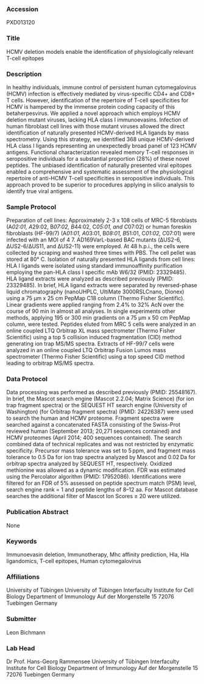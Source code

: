 ### Accession
PXD013120

### Title
HCMV deletion models enable the identification of physiologically relevant T-cell epitopes

### Description
In healthy individuals, immune control of persistent human cytomegalovirus (HCMV) infection is effectively mediated by virus-specific CD4+ and CD8+ T cells. However, identification of the repertoire of T-cell specificities for HCMV is hampered by the immense protein coding capacity of this betaherpesvirus. We applied a novel approach which employs HCMV deletion mutant viruses, lacking HLA class I immunoevasins. Infection of human fibroblast cell lines with those mutant viruses allowed the direct identification of naturally presented HCMV-derived HLA ligands by mass spectrometry. Using this strategy, we identified 368 unique HCMV-derived HLA class I ligands representing an unexpectedly broad panel of 123 HCMV antigens. Functional characterization revealed memory T-cell responses in seropositive individuals for a substantial proportion (28%) of these novel peptides. The unbiased identification of naturally presented viral epitopes enabled a comprehensive and systematic assessment of the physiological repertoire of anti-HCMV T-cell specificities in seropositive individuals. This approach proved to be superior to procedures applying in silico analysis to identify true viral antigens.

### Sample Protocol
Preparation of cell lines:  Approximately 2-3 x 108 cells of MRC-5 fibroblasts (A*02:01, A*29:02, B*07:02, B*44:02, C*05:01, and C*07:02) or human foreskin fibroblasts (HF-99/7) (A*01:01, A*03:01, B*08:01, B*51:01, C*01:02, C*07:01) were infected with an MOI of 4 7. AD169VarL-based BAC mutants (ΔUS2-6, ΔUS2-6/ΔUS11, and ΔUS2-11) were employed. At 48 h.p.i., the cells were collected by scraping and washed three times with PBS. The cell pellet was stored at  80° C.  Isolation of naturally presented HLA ligands from cell lines:  HLA I ligands were isolated using standard immunoaffinity purification employing the pan-HLA class I specific mAb W6/32 (PMID: 23329485). HLA ligand extracts were analyzed as described previously (PMID: 23329485). In brief, HLA ligand extracts were separated by reversed-phase liquid chromatography (nanoUHPLC, UltiMate 3000RSLCnano, Dionex) using a 75 µm x 25 cm PepMap C18 column (Thermo Fisher Scientific). Linear gradients were applied ranging from 2.4% to 32% AcN over the course of 90 min in almost all analyses. In single experiments other methods, applying 195 or 300 min gradients on a 75 µm x 50 cm PepMap column, were tested. Peptides eluted from MRC 5 cells were analyzed in an online coupled LTQ Orbitrap XL mass spectrometer (Thermo Fisher Scientific) using a top 5 collision induced fragmentation (CID) method generating ion trap MS/MS spectra. Extracts of HF-99/7 cells were analyzed in an online coupled LTQ Orbitrap Fusion Lumos mass spectrometer (Thermo Fisher Scientific) using a top speed CID method leading to orbitrap MS/MS spectra.

### Data Protocol
Data processing was performed as described previously (PMID: 25548167). In brief, the Mascot search engine (Mascot 2.2.04; Matrix Science) (for ion trap fragment spectra) or the SEQUEST HT search engine (University of Washington) (for Orbitrap fragment spectra) (PMID: 24226387) were used to search the human and HCMV proteome. Fragment spectra were searched against a concatenated FASTA consisting of the Swiss-Prot reviewed human (September 2013; 20,271 sequences contained) and HCMV proteomes (April 2014; 400 sequences contained). The search combined data of technical replicates and was not restricted by enzymatic specificity. Precursor mass tolerance was set to 5 ppm, and fragment mass tolerance to 0.5 Da for ion trap spectra analyzed by Mascot and 0.02 Da for orbitrap spectra analyzed by SEQUEST HT, respectively. Oxidized methionine was allowed as a dynamic modification. FDR was estimated using the Percolator algorithm (PMID: 17952086). Identifications were filtered for an FDR of 5% assessed on peptide spectrum match (PSM) level, search engine rank = 1 and peptide lengths of 8–12 aa. For Mascot database searches the additional filter of Mascot Ion Scores ≥ 20 were utilized.

### Publication Abstract
None

### Keywords
Immunoevasin deletion, Immunotherapy, Mhc affinity prediction, Hla, Hla ligandomics, T-cell epitopes, Human cytomegalovirus

### Affiliations
University of Tübingen
University of Tübingen Interfaculty Institute for Cell Biology Department of Immunology Auf der Morgenstelle 15 72076 Tuebingen Germany

### Submitter
Leon Bichmann

### Lab Head
Dr Prof. Hans-Georg Rammensee
University of Tübingen Interfaculty Institute for Cell Biology Department of Immunology Auf der Morgenstelle 15 72076 Tuebingen Germany


